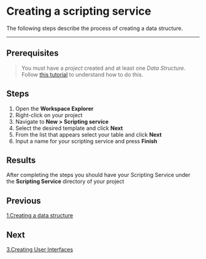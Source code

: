 # Creating a scripting service 

The following steps describe the process of creating a data structure.

-------------------------------------------------------

## Prerequisites

> You must have a _project_ created and at least one _Data Structure_. Follow [this tutorial](1.DataStructures.md) to understand how to do this.

## Steps

1. Open the **Workspace Explorer**
2. Right-click on your project
3. Navigate to **New > Scripting service**
4. Select the desired template and click **Next**
5. From the list that appears select your table and click **Next**
6. Input a name for your scripting service and press **Finish**

## Results

After completing the steps you should have your Scripting Service under the **Scripting Service** directory of your project

## Previous

[1.Creating a data structure](1.DataStructures.md)

## Next

[3.Creating User Interfaces](3.UserInterfaces.md)